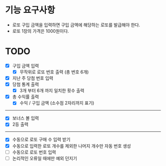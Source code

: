 # 기능 요구사항
- 로또 구입 금액을 입력하면 구입 금액에 해당하는 로또를 발급해야 한다.
- 로또 1장의 가격은 1000원이다.

# TODO
- [X] 구입 금액 입력
  - [X] 무작위로 로또 번호 출력 (총 번호 6개)
- [X] 지난 주 당첨 번호 입력
- [X] 당첨 통계 출력
  - [X] 3개 부터 6개 까지 일치한 횟수 출력
- [X] 총 수익률 출력
  - [X] 수익 / 구입 금액 (소수점 2자리까지 표기)
---
- [X] 보너스 볼 입력
- [X] 2등 출력
---
- [X] 수동으로 로또 구매 수 입력 받기
- [X] 수동으로 입력한 로또 개수를 제외한 나머지 개수만 자동 번호 생성
- [ ] 수동으로 로또 번호 입력
- [ ] 논리적인 오류일 때에만 예외 던지기
